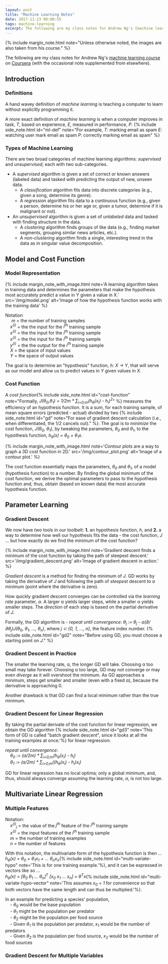 ```yaml
---
layout: post
title: "Machine Learning Notes"
date: 2017-11-23 00:00:55
tags: machine-learning
excerpt: The following are my class notes for Andrew Ng's [machine learning course](https://www.coursera.org/learn/machine-learning/home/welcome) on [Coursera](https://www.coursera.org/) (with the occasional note supplemented from elsewhere).
---
```


{%
   include margin_note.html
   note="Unless otherwise noted, the images are also taken from his course."
%}

The following are my class notes for Andrew Ng's [machine learning course](https://www.coursera.org/learn/machine-learning/home/welcome) on [Coursera](https://www.coursera.org/) (with the occasional note supplemented from elsewhere).

## Introduction

### Definitions
  A hand wavey definition of _machine learning_ is teaching a computer to learn without explicitly programming it.

  A more exact definition of _machine learning_ is when a computer improves in task, _T_, based on experience, _E_, measured in performance, _P_.  {% include side_note.html
       id="ml-def"
       note="For example,
           _T_: marking email as spam
           _E_: watching user mark email as spam
           _P_: correctly marking email as spam"
    %}  

### Types of Machine Learning
There are two broad categories of machine learning algorithms: _supervised_ and _unsupervised_; each with two sub-categories.

  - A _supervised_ algorithm is given a set of correct or known answers (labeled data) and tasked with predicting the output of new, unseen data.
    - A _classification_ algorithm fits data into discrete categories (e.g., given a song, determine its genre).
    - A _regression_ algorithm fits data to a continuous function (e.g., given a person, determine his or her age or, given a tumor, determine if it is malignant or not).
  - An _unsupervised_ algorithm is given a set of _unlabeled_ data and tasked with finding structure in the data.
    - A _clustering_ algorithm finds groups of like data (e.g., finding market segments, grouping similar news articles, etc.).
    - A _non-clustering_ algorithm finds a single, interesting trend in the data as in singular value decomposition.

## Model and Cost Function

### Model Representation
{%
   include margin_note_with_image.html
   note='A learning algorithm takes in training data and determines the parameters that make the hypothesis most accurately predict a value in Y given a value in X.'
   src='/img/model.png'
   alt='Image of how the hypothesis function works with the training data'
%}

Notation
<br/>&nbsp;&nbsp;&nbsp;&nbsp; _m_ = the number of training samples
<br/>&nbsp;&nbsp;&nbsp;&nbsp;_x<sup>(i)</sup>_ = the the input for the _i<sup>th</sup>_ training sample
<br/>&nbsp;&nbsp;&nbsp;&nbsp;_x<sup>(i)</sup>_ = the the input for the _i<sup>th</sup>_ training sample
<br/>&nbsp;&nbsp;&nbsp;&nbsp;_x<sup>(i)</sup>_ = the the input for the _i<sup>th</sup>_ training sample
<br/>&nbsp;&nbsp;&nbsp;&nbsp;_y<sup>(i)</sup>_ = the the output for the _i<sup>th</sup>_ training sample
<br/>&nbsp;&nbsp;&nbsp;&nbsp;_X_ = the space of input values
<br/>&nbsp;&nbsp;&nbsp;&nbsp;_Y_ = the space of output values

The goal is to determine an "hypothesis" function, _h: X -> Y_, that will serve as our model and allow us to predict values in _Y_ given values in _X_.

### Cost Function
  A _cost function_{% include side_note.html
       id="cost-function"
       note="Formally, _J(θ<sub>0</sub>,θ<sub>1</sub>) = 1/2m * ∑<sub>i=0;m</sub>(h<sub>θ</sub>(x<sub>i</sub>) - h<sub>i</sub>)<sup>2</sup>_"
    %} measures the efficiency of an hypothesis function. It is a sum, for each training sample, of mean square errors (predicted - actual) divided by two
  {% include side_note.html
     id="gd"
     note="For ease of gradient descent calculation (i.e., when differentiated, the 1/2 cancels out)."
  %}. The goal is to _minimize_ the cost function, _J(θ<sub>0</sub>, θ<sub>1</sub>)_, by tweaking the parameters, _θ<sub>0</sub>_ and _θ<sub>1</sub>_, to the hypothesis function, _h<sub>θ</sub>(x) = θ<sub>0</sub> + θ<sub>1</sub>x_.

  {%
     include margin_note_with_image.html
     note='_Contour plots_ are a way to graph a 3D cost function in 2D.'
     src='/img/contour_plot.png'
     alt='Image of a contour plot.'
  %}

  The cost function essentially maps the parameters, _θ<sub>0</sub>_ and _θ<sub>1</sub>_, of a model (hypothesis function) to a number. By finding the global minimum of the cost function, we derive the optimal parameters to pass to the hypothesis function and, thus, obtain (based on known data) the most accurate hypothesis function.

## Parameter Learning

### Gradient Descent
  We now have _two_ tools in our toolbelt: __1.__ an hypothesis function, _h_, and __2.__ a way to determine how well our hypothesis fits the data - the cost function, _J_ ... but how exactly do we find the minimum of the cost function?

  {%
     include margin_note_with_image.html
     note='Gradient descent finds a minimum of the cost function by taking the path of steepest descent.'
     src='/img/gradient_descent.png'
     alt='Image of gradient descent in action.'
  %}

  _Gradient descent_ is a method for finding the minimum of _J_. GD works by taking the derivative of _J_ and following the path of _steepest_ descent to _a_ minimum (point where the derivative is zero).

  How quickly gradient descent converges can be controlled via the _learning rate_ parameter, _α_. A larger α yields larger steps, while a smaller α yields smaller steps. The _direction_ of each step is based on the partial derivative of _J_.

  Formally, the GD algorithm is - _repeat until convergence_: _θ<sub>j</sub> := θ<sub>j</sub> - α(∂/∂θ<sub>j</sub>)J(θ<sub>0</sub>, θ<sub>1</sub>, ..., θ<sub>n</sub>)_, where _j ⊂ {0, 1, ..., n}_, the feature index number.
  {% include side_note.html
     id="gd2"
     note="Before using GD, you must choose a starting point on _J_."
  %}

### Gradient Descent in Practice
  The smaller the learning rate, α, the longer GD will take. Choosing α too small may take forever. Choosing α too large, GD may not converge or may even _diverge_ as it will overshoot the minimum. As GD approaches a minimum, steps get smaller and smaller (even with a fixed α), because the derivative is approaching 0.

  Another drawback is that GD can find a local minimum rather than the true minimum.

### Gradient Descent for Linear Regression
  By taking the partial derivate of the cost function for linear regression, we obtain the GD algorithm  {% include side_note.html
       id="gd3"
       note='This form of GD is called "batch gradient descent", since it looks at all the training examples at once.'%} for linear regression:

  _repeat until convergence_:
    <br/>&nbsp;&nbsp;&nbsp;&nbsp;_θ<sub>0</sub> := (α/2m) * ∑<sub>i=0;m</sub>(h<sub>θ</sub>(x<sub>i</sub>) - h<sub>i</sub>)_
    <br/>&nbsp;&nbsp;&nbsp;&nbsp;_θ<sub>1</sub> := (α/2m) * ∑<sub>i=0;m</sub>((h<sub>θ</sub>(x<sub>i</sub>) - h<sub>i</sub>)x<sub>i</sub>)_

  GD for linear regression has no local optima; only a global minimum, and, thus, should always converge assuming the learning rate, _α_, is not too large.

## Multivariate Linear Regression

### Multiple Features
Notation:
<br/>&nbsp;&nbsp;&nbsp;&nbsp;_x<sup>(i)</sup><sub>j</sub>_ = the value of the _j<sup>th</sup>_ feature of the _i<sup>th</sup>_ training sample
<br/>&nbsp;&nbsp;&nbsp;&nbsp;_x<sup>(i)</sup>_ = the input features of the _i<sup>th</sup>_ training sample
<br/>&nbsp;&nbsp;&nbsp;&nbsp;_m_ = the number of training examples
<br/>&nbsp;&nbsp;&nbsp;&nbsp;_n_ = the number of features

With this notation, the multivariate form of the hypothesis function is then ...<br/> _h<sub>θ</sub>(x) = θ<sub>0</sub> + θ<sub>1</sub>x<sub>1</sub> + ... θ<sub>n</sub>x<sub>n</sub>_{% include side_note.html
     id="multi-variate-hypo"
     note='This is for one training example.'%}, and it can be expressed in vectors like so ... <br/> _h<sub>θ</sub>(x) = [θ<sub>0</sub> θ<sub>1</sub> ... θ<sub>n</sub>]<sup>T</sup> [x<sub>0</sub> x<sub>1</sub> ... x<sub>n</sub>] = θ<sup>T</sup>x_{% include side_note.html
     id="multi-variate-hypo-vector"
     note='This assumes _x<sub>0</sub> = 1_ for convenience so that both vectors have the same length and can thus be multiplied.'%}.

In an example for predicting a species' population,
<br/>&nbsp;&nbsp;&nbsp;&nbsp;- _θ<sub>0</sub>_ would be the base population
<br/>&nbsp;&nbsp;&nbsp;&nbsp;- _θ<sub>1</sub>_ might be the population per predator
<br/>&nbsp;&nbsp;&nbsp;&nbsp;- _θ<sub>2</sub>_ might be the population per food source
<br/>&nbsp;&nbsp;&nbsp;&nbsp;- Given _θ<sub>1</sub>_ is the population per predator, _x<sub>1</sub>_ would be the number of predators
<br/>&nbsp;&nbsp;&nbsp;&nbsp;- Given _θ<sub>2</sub>_ is the population per food source, _x<sub>2</sub>_ would be the number of food sources

### Gradient Descent for Multiple Variables
